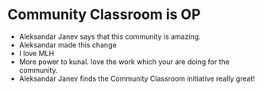 # Community Classroom is OP

- Aleksandar Janev says that this community is amazing.
- Aleksandar made this change
- I love MLH
- More power to kunal. love the work which your are doing for the community.
- Aleksandar Janev finds the Community Classroom initiative really great!
